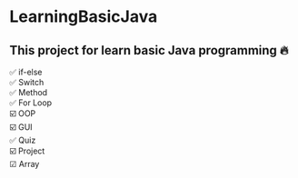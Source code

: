# LearningBasicJava

## This project for learn basic Java programming 🔥

✅ if-else <br/>
✅ Switch <br/>
✅ Method <br/>
✅ For Loop <br/>
☑️ OOP <br/>
☑️ GUI <br/>
✅ Quiz <br/>
☑️ Project <br/>
☑ Array <br/>
